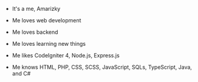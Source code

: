 - It's a me, Amarizky

- Me loves web development
- Me loves backend
- Me loves learning new things
- Me likes CodeIgniter 4, Node.js, Express.js
- Me knows HTML, PHP, CSS, SCSS, JavaScript, SQLs, TypeScript, Java, and C#
